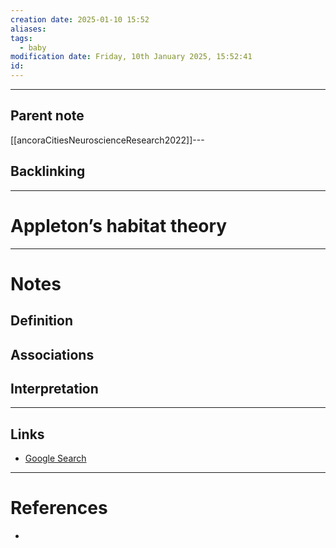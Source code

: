 ```yaml
---
creation date: 2025-01-10 15:52
aliases: 
tags:
  - baby
modification date: Friday, 10th January 2025, 15:52:41
id:
---
```

---

## Parent note
[[ancoraCitiesNeuroscienceResearch2022]]---
## Backlinking


---
# Appleton’s habitat theory


---
# Notes

## Definition

## Associations

## Interpretation

---
## Links
- [Google Search](https://www.google.com/search?q=Appleton’s+habitat+theory)

---
# References
+ 
